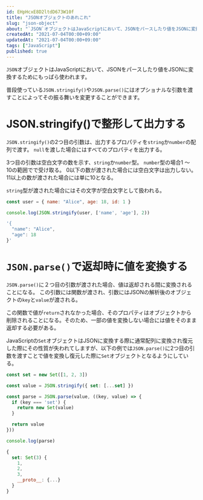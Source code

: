 ```yaml
---
id: EHpHcxE8D2ltdD673W10f
title: "JSONオブジェクトのあれこれ"
slug: "json-object"
about: "`JSON`オブジェクトはJavaScriptにおいて、JSONをパースしたり値をJSONに変換するためにもっぱら使われます。  普段使っている`JSON.stringify()`や`JSON.parse()`にはオプショナルな引数を渡すことによってその振る舞いを変更することができます。"
createdAt: "2021-07-04T00:00+09:00"
updatedAt: "2021-07-04T00:00+09:00"
tags: ["JavaScript"]
published: true
---
```

`JSON`オブジェクトはJavaScriptにおいて、JSONをパースしたり値をJSONに変換するためにもっぱら使われます。

普段使っている`JSON.stringify()`や`JSON.parse()`にはオプショナルな引数を渡すことによってその振る舞いを変更することができます。

# JSON.stringify()で整形して出力する

`JSON.stringify()`の2つ目の引数は、出力するプロパティを`string`か`number`の配列で渡す。
`null`を渡した場合にはすべてのプロパティを出力する。

3つ目の引数は空白文字の数を示す、`string`か`number`型。
`number`型の場合1 〜 10の範囲でで受け取る。
0以下の数が渡された場合には空白文字は出力しない。
11以上の数が渡された場合には単に10となる。

`string`型が渡された場合にはその文字が空白文字として扱われる。

```js
const user = { name: "Alice", age: 18, id: 1 }

console.log(JSON.stringify(user, ['name', 'age'], 2))
```

```js
'{
  "name": "Alice",
  "age": 18
}'
```

# `JSON.parse()`で返却時に値を変換する

`JSON.parse()`に２つ目の引数が渡された場合、値は返却される間に変換されることになる。
この引数には関数が渡され、引数にはJSONの解析後のオブジェクトの`key`と`value`が渡される。

この関数で値が`return`されなかった場合、そのプロパティはオブジェクトから削除されることになる。そのため、一部の値を変換しない場合には値をそのまま返却する必要がある。

JavaScriptの`Set`オブジェクトはJSONに変換する際に通常配列に変換され復元した際にその性質が失われてしますが、以下の例では`JSON.parse()`に2つ目の引数を渡すことで値を変換し復元した際に`Set`オブジェクトとなるようにしている。

```js
const set = new Set([1, 2, 3])

const value = JSON.stringify({ set: [...set] })

const parse = JSON.parse(value, ((key, value) => {
  if (key === 'set') {
    return new Set(value)
  }

  return value
}))

console.log(parse)
````

```js
{
  set: Set(3) {
    1,
    2,
    3,
    __proto__: {...}
  }
}
```
